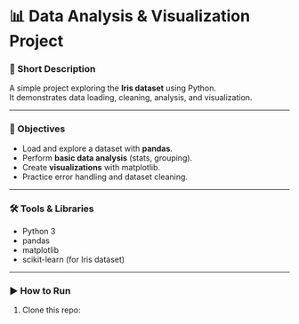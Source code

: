 # 📊 Data Analysis & Visualization Project

### 🔹 Short Description
A simple project exploring the **Iris dataset** using Python.  
It demonstrates data loading, cleaning, analysis, and visualization.

---

### 🎯 Objectives
- Load and explore a dataset with **pandas**.  
- Perform **basic data analysis** (stats, grouping).  
- Create **visualizations** with matplotlib.  
- Practice error handling and dataset cleaning.  

---

### 🛠️ Tools & Libraries
- Python 3  
- pandas  
- matplotlib  
- scikit-learn (for Iris dataset)  

---

### ▶️ How to Run
1. Clone this repo:  
   ```bash
   
